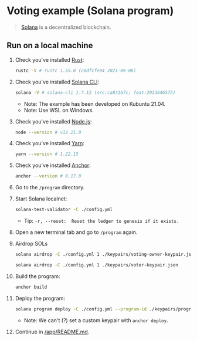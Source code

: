 # Voting example (Solana program)

> [Solana](https://solana.com/) is a decentralized blockchain.

## Run on a local machine

1. Check you've installed [Rust](https://www.rust-lang.org/):
    ```bash
    rustc -V # rustc 1.55.0 (c8dfcfe04 2021-09-06)
    ```

1. Check you've installed [Solana CLI](https://docs.solana.com/cli/install-solana-cli-tools):
    ```bash
    solana -V # solana-cli 1.7.12 (src:ca83167c; feat:2013646575)
    ```
    - Note: The example has been developed on Kubuntu 21.04.
    - Note: Use WSL on Windows.

1. Check you've installed [Node.js](https://nodejs.org/):
    ```bash
    node --version # v12.21.0
    ```

1. Check you've installed [Yarn](https://yarnpkg.com/):
    ```bash
    yarn --version # 1.22.15
    ```

1. Check you've installed [Anchor](https://github.com/project-serum/anchor):
    ```bash
    anchor --version # 0.17.0
    ```

1. Go to the `/program` directory.

1. Start Solana localnet:
    ```bash
    solana-test-validator -C ./config.yml
    ```
    - Tip: `-r, --reset:  Reset the ledger to genesis if it exists.`

1. Open a new terminal tab and go to `/program` again.

1. Airdrop SOLs
    ```bash
    solana airdrop -C ./config.yml 1 ./keypairs/voting-owner-keypair.json

    solana airdrop -C ./config.yml 1 ./keypairs/voter-keypair.json
    ```

1. Build the program:
    ```bash
    anchor build
    ```

1. Deploy the program:
    ```bash
    solana program deploy -C ./config.yml --program-id ./keypairs/program-keypair.json ./target/deploy/voting_program.so
    ```
    - Note: We can't (?) set a custom keypair with `anchor deploy`.

1. Continue in [/app/README.md](../app/README.md).
